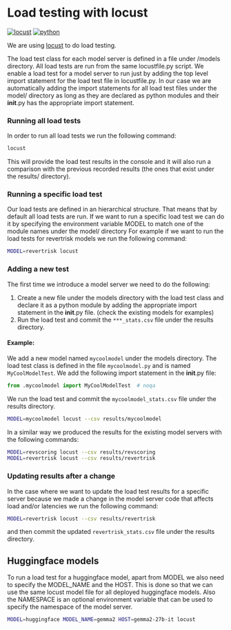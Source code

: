  # Load testing with locust
 [![locust](https://img.shields.io/badge/locust-2.20.1-blue.svg)](https://locust.io/)
 [![python](https://img.shields.io/badge/python-3.9-blue.svg)](https://www.python.org/)

We are using [locust](https://locust.io/) to do load testing.

The load test class for each model server is defined in a file under /models directory.
All load tests are run from the same locustfile.py script.
We enable a load test for a model server to run just by adding the top level import statement for the load test file in
locustfile.py.
In our case we are automatically adding the import statements for all load test files under the model/ directory as long
as they are declared as python modules and their __init__.py has the appropriate import statement.

### Running all load tests
In order to run all load tests we run the following command:
```bash
locust
```
This will provide the load test results in the console and it will also run a comparison with the
previous recorded results (the ones that exist under the results/ directory).


### Running a specific load test
Our load tests are defined in an hierarchical structure.
That means that by default all load tests are run.
If we want to run a specific load test we can do it by specifying the environment variable MODEL
to match one of the module names under the model/ directory
For example if we want to run the load tests for revertrisk models we run the following command:
```bash
MODEL=revertrisk locust
```

### Adding a new test
The first time we introduce a model server we need to do the following:
1. Create a new file under the models directory with the load test class and declare it as a python module
   by adding the appropriate import statement in the __init__.py file. (check the existing models for examples)
2. Run the load test and commit the `***_stats.csv` file under the results directory.

#### Example:
We add a new model named `mycoolmodel` under the models directory. The load test class is defined in the file
`mycoolmodel.py` and is named `MyCoolModelTest`. We add the following import statement in the __init__.py file:
```python
from .mycoolmodel import MyCoolModelTest  # noqa
```
We run the load test and commit the `mycoolmodel_stats.csv` file under the results directory.
```bash
MODEL=mycoolmodel locust --csv results/mycoolmodel
```

In a similar way we produced the results for the existing model servers with the following commands:
```bash
MODEL=revscoring locust --csv results/revscoring
MODEL=revertrisk locust --csv results/revertrisk
```

### Updating results after a change
In the case where we want to update the load test results for a specific server because we made a change in the
model server code that affects load and/or latencies we run the following command:
```bash
MODEL=revertrisk locust --csv results/revertrisk
```
and then commit the updated `revertrisk_stats.csv` file under the results directory.


## Huggingface models

To run a load test for a huggingface model, apart from MODEL we also need to specify the MODEL_NAME and the HOST.
This is done so that we can use the same locust model file for all deployed huggingface models.
Also the NAMESPACE is an optional environment variable that can be used to specify the namespace of the model server.
```bash
MODEL=huggingface MODEL_NAME=gemma2 HOST=gemma2-27b-it locust
```
